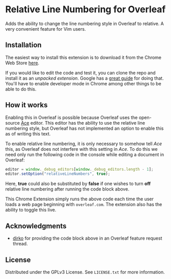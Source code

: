 # Relative Line Numbering for Overleaf

Adds the ability to change the line numbering style in Overleaf to relative.
A very convenient feature for Vim users.

## Installation

The easiest way to install this extension is to download it from the Chrome
Web Store [here](https://chrome.google.com/webstore/detail/relative-line-numbering-f/cpndkecejnblehgenlnogffaeekmkphh).

If you would like to edit the code and test it, you can clone the repo and install it as an _unpacked extension_. Google has a [great guide](https://developer.chrome.com/docs/extensions/mv3/getstarted/) for doing that. You'll have to enable developer mode in Chrome among other things to be able to do this.

## How it works

Enabling this in Overleaf is possible because Overleaf uses the open-source [Ace](https://ace.c9.io/) editor. This editor has the ability to use the relative line numbering style, but Overleaf has not implemented an option to enable this as of
writing this text.

To enable relative line numbering, it is only necessary to somehow tell _Ace_
this, as Overleaf does not interfere with this setting in _Ace_. To do this
we need only run the following code in the console while editing a document in 
Overleaf:
```javascript
editor = window._debug_editors[window._debug_editors.length - 1];
editor.setOption("relativeLineNumbers", true);
```
Here, __true__ could also be substituted by __false__ if one wishes to turn
__off__ relative line numbering after running the code block above. 

This Chrome Extension simply runs the above code each time the user loads a
web page beginning with `overleaf.com`. The extension also has the ability
to toggle this live.

## Acknowledgments

- [dirko](https://github.com/dirko) for providing the code block above in an Overleaf feature request thread.

## License
Distributed under the GPLv3 License. See `LICENSE.txt` for more information.